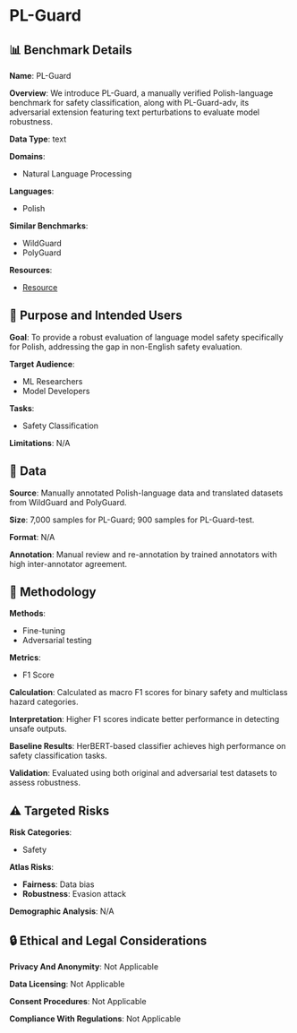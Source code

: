 # PL-Guard

## 📊 Benchmark Details

**Name**: PL-Guard

**Overview**: We introduce PL-Guard, a manually verified Polish-language benchmark for safety classification, along with PL-Guard-adv, its adversarial extension featuring text perturbations to evaluate model robustness.

**Data Type**: text

**Domains**:
- Natural Language Processing

**Languages**:
- Polish

**Similar Benchmarks**:
- WildGuard
- PolyGuard

**Resources**:
- [Resource](https://huggingface.co/collections/NASK-PIB/PL-Guard-684945df2cff1837f1bc6e95)

## 🎯 Purpose and Intended Users

**Goal**: To provide a robust evaluation of language model safety specifically for Polish, addressing the gap in non-English safety evaluation.

**Target Audience**:
- ML Researchers
- Model Developers

**Tasks**:
- Safety Classification

**Limitations**: N/A

## 💾 Data

**Source**: Manually annotated Polish-language data and translated datasets from WildGuard and PolyGuard.

**Size**: 7,000 samples for PL-Guard; 900 samples for PL-Guard-test.

**Format**: N/A

**Annotation**: Manual review and re-annotation by trained annotators with high inter-annotator agreement.

## 🔬 Methodology

**Methods**:
- Fine-tuning
- Adversarial testing

**Metrics**:
- F1 Score

**Calculation**: Calculated as macro F1 scores for binary safety and multiclass hazard categories.

**Interpretation**: Higher F1 scores indicate better performance in detecting unsafe outputs.

**Baseline Results**: HerBERT-based classifier achieves high performance on safety classification tasks.

**Validation**: Evaluated using both original and adversarial test datasets to assess robustness.

## ⚠️ Targeted Risks

**Risk Categories**:
- Safety

**Atlas Risks**:
- **Fairness**: Data bias
- **Robustness**: Evasion attack

**Demographic Analysis**: N/A

## 🔒 Ethical and Legal Considerations

**Privacy And Anonymity**: Not Applicable

**Data Licensing**: Not Applicable

**Consent Procedures**: Not Applicable

**Compliance With Regulations**: Not Applicable
